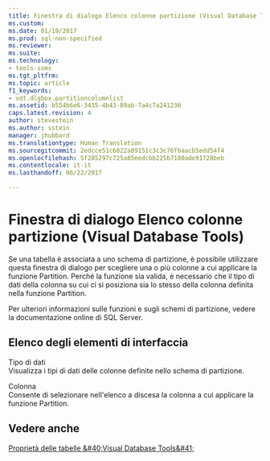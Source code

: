 ```yaml
---
title: Finestra di dialogo Elenco colonne partizione (Visual Database Tools) | Microsoft Docs
ms.custom: 
ms.date: 01/19/2017
ms.prod: sql-non-specified
ms.reviewer: 
ms.suite: 
ms.technology:
- tools-ssms
ms.tgt_pltfrm: 
ms.topic: article
f1_keywords:
- vdt.dlgbox.partitioncolumnlist
ms.assetid: b554b6e6-3435-4b43-89ab-7a4c7a241236
caps.latest.revision: 4
author: stevestein
ms.author: sstein
manager: jhubbard
ms.translationtype: Human Translation
ms.sourcegitcommit: 2edcce51c6822a89151c3c3c76fbaacb5edd54f4
ms.openlocfilehash: 5f285297c725a85eedcbb225b7180ade91728beb
ms.contentlocale: it-it
ms.lasthandoff: 06/22/2017

---
```

# <a name="partition-column-list-dialog-box-visual-database-tools"></a>Finestra di dialogo Elenco colonne partizione (Visual Database Tools)
Se una tabella è associata a uno schema di partizione, è possibile utilizzare questa finestra di dialogo per scegliere una o più colonne a cui applicare la funzione Partition. Perché la funzione sia valida, è necessario che il tipo di dati della colonna su cui ci si posiziona sia lo stesso della colonna definita nella funzione Partition.  
  
Per ulteriori informazioni sulle funzioni e sugli schemi di partizione, vedere la documentazione online di SQL Server.  
  
## <a name="uielement-list"></a>Elenco degli elementi di interfaccia  
Tipo di dati  
Visualizza i tipi di dati delle colonne definite nello schema di partizione.  
  
Colonna  
Consente di selezionare nell'elenco a discesa la colonna a cui applicare la funzione Partition.  
  
## <a name="see-also"></a>Vedere anche  
[Proprietà delle tabelle &amp;#40;Visual Database Tools&amp;#41;](../../ssms/visual-db-tools/table-properties-visual-database-tools.md)  
  

